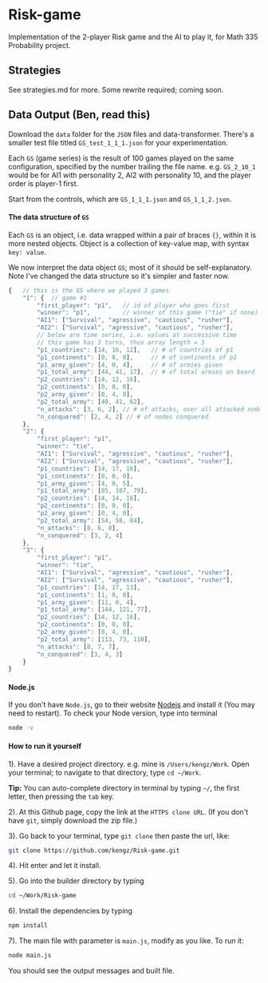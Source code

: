 # Risk-game
Implementation of the 2-player Risk game and the AI to play it, for Math 335 Probability project.


## Strategies
See strategies.md for more. Some rewrite required; coming soon.


## Data Output (Ben, read this)
Download the `data` folder for the `JSON` files and data-transformer. There's a smaller test file titled `GS_test_1_1_1.json` for your experimentation.

Each `GS` (game series) is the result of 100 games played on the same configuration, specified by the number trailing the file name. e.g. `GS_2_10_1` would be for AI1 with personality 2, AI2 with personality 10, and the player order is player-1 first.

Start from the controls, which are `GS_1_1_1.json` and `GS_1_1_2.json`.


#### The data structure of `GS`

Each `GS` is an object, i.e. data wrapped within a pair of braces `{}`, within it is more nested objects. Object is a collection of key-value map, with syntax `key: value`.

We now interpret the data object `GS`; most of it should be self-explanatory. Note I've changed the data structure so it's simpler and faster now.


```js
{   // this is the GS where we played 3 games
    "1": {  // game #1
        "first_player": "p1",   // id of player who goes first
        "winner": "p1",         // winner of this game ("tie" if none)
        "AI1": ["Survival", "agressive", "cautious", "rusher"],
        "AI2": ["Survival", "agressive", "cautious", "rusher"],
        // below are time series, i.e. values at successive time
        // this game has 3 turns, thus array length = 3
        "p1_countries": [14, 16, 12],   // # of countries of p1
        "p1_continents": [0, 0, 0],     // # of continents of p1
        "p1_army_given": [4, 0, 4],     // # of armies given
        "p1_total_army": [44, 41, 17],  // # of total armies on board
        "p2_countries": [14, 12, 16],
        "p2_continents": [0, 0, 0],
        "p2_army_given": [0, 4, 0],
        "p2_total_army": [40, 41, 62],
        "n_attacks": [3, 6, 2], // # of attacks, over all attacked nodes
        "n_conquered": [2, 4, 2] // # of nodes conquered
    },
    "2": {
        "first_player": "p1",
        "winner": "tie",
        "AI1": ["Survival", "agressive", "cautious", "rusher"],
        "AI2": ["Survival", "agressive", "cautious", "rusher"],
        "p1_countries": [14, 17, 16],
        "p1_continents": [0, 0, 0],
        "p1_army_given": [4, 0, 5],
        "p1_total_army": [85, 107, 79],
        "p2_countries": [14, 14, 16],
        "p2_continents": [0, 0, 0],
        "p2_army_given": [0, 4, 0],
        "p2_total_army": [54, 58, 84],
        "n_attacks": [8, 6, 8],
        "n_conquered": [3, 2, 4]
    },
    "3": {
        "first_player": "p1",
        "winner": "tie",
        "AI1": ["Survival", "agressive", "cautious", "rusher"],
        "AI2": ["Survival", "agressive", "cautious", "rusher"],
        "p1_countries": [14, 17, 13],
        "p1_continents": [1, 0, 0],
        "p1_army_given": [11, 0, 4],
        "p1_total_army": [144, 121, 77],
        "p2_countries": [14, 12, 16],
        "p2_continents": [0, 0, 0],
        "p2_army_given": [0, 4, 0],
        "p2_total_army": [113, 73, 110],
        "n_attacks": [8, 7, 7],
        "n_conquered": [3, 4, 3]
    }
}
```


<!-- 
{
    "1": { 	// game #1
        "1": { 	// game turn #1
            "turn": "p1", 	// who's playing this turn
            "p1": {		// fields for player 1
                "n_countries": 14,	// # of countries owned
                "n_continents": 0,	// # of continents owned
                "n_army_given": 4,	// # of armies given at turn
                "n_total_army": 44	// # of total armies owned on board
            },
            "p2": {...},	// fields for player 2, similar
            "n_attacks": 2,	// # of attacks, over all attacked nodes
            "n_conquered": 1,	// # of nodes conquered
            "end": false		// if this turn ends the game
        },
        "2": {...},	// game turn #2 and fields
        ...
        "101": {...},	// last turn, shall see "end": true if not a tie
        "first_player": "p1",	// first player of this game
        "AI1": [	// the personality for AI1
            "Survival",		// trait for threat-perception, or metric
            "agressive",	// trait for enumerating the priority list 
            "cautious",		// trait for reinforcing/placing armies
            "rusher"		// trait for attacking
        ],
        "AI2": [
            "Survival",
            "agressive",
            "cautious",
            "rusher"
        ],
        "winner": "p1"	// the winner of this game, "tie" if none
    },
    "2": {...},		// game #2
    ...
    "100": {...}	// game #100
}
-->

<!-- So you can get the data by specifying the address, say at `['1', '1', 'p1', 'n_countries']` would be the value `14`. -->

<!-- If Mathematica's JSON parsing/data transformation is too hard, you may try out a simple data extractor `analysis.js` in the data file. The code runs on node JS, which you'd have to install (it's easy). If so you have to download this entire project. Instruction below. -->


#### Node.js

If you don't have `Node.js`, go to their website [Nodejs](https://nodejs.org) and install it (You may need to restart). To check your Node version, type into terminal

```bash
node -v
```


#### How to run it yourself
1). Have a desired project directory. e.g. mine is `/Users/kengz/Work`. Open your terminal; to navigate to that directory, type `cd ~/Work`.

**Tip:** You can auto-complete directory in terminal by typing `~/`, the first letter, then pressing the `tab` key.

2). At this Github page, copy the link at the `HTTPS clone URL`. (If you don't have `git`, simply download the zip file.)

3). Go back to your terminal, type `git clone` then paste the url, like:

```bash
git clone https://github.com/kengz/Risk-game.git
```

4). Hit enter and let it install.

5). Go into the builder directory by typing 

```bash
cd ~/Work/Risk-game
```

6). Install the dependencies by typing 

```bash
npm install
```

7). The main file with parameter is `main.js`, modify as you like. To run it:

```bash
node main.js
```

You should see the output messages and built file.


